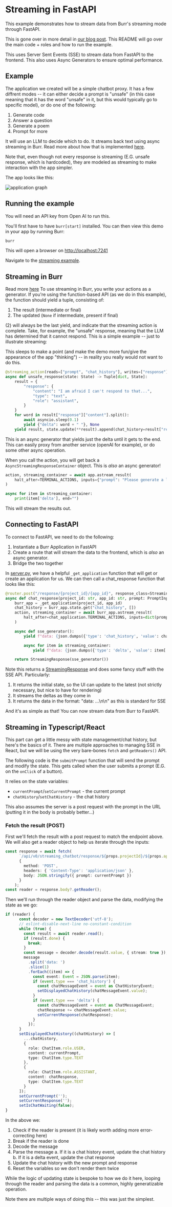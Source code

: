 # Streaming in FastAPI

This example demonstrates how to stream data from Burr's streaming mode through FastAPI.

This is gone over in more detail in [our blog post](https://blog.dagworks.io/p/streaming-chatbot-with-burr-fastapi). This README will go over the main code + roles and how to run the example.

This uses Server Sent Events (SSE) to stream data from FastAPI to the frontend. This also uses Async Generators to ensure optimal performance.

## Example

The application we created will be a simple chatbot proxy. It has a few diffrent modes -- it can either decide a prompt is "unsafe" (in this case meaning that it has the word "unsafe" in it, but this would typically go to specific model),
or do one of the following:

1. Generate code
2. Answer a question
3. Generate a poem
4. Prompt for more

It will use an LLM to decide which to do. It streams back text using async streaming in Burr. Read more about how that is implemented [here](https://burr.dagworks.io/concepts/streaming-actions/).

Note that, even though not every response is streaming (E.G. unsafe response, which is hardcoded), they are modeled as streaming to make interaction with the app simpler.

The app looks like this:

![application graph](statemachine.png)

## Running the example

You will need an API key from Open AI to run this.

You'll first have to have `burr[start]` installed. You can then view this demo in your app by running Burr:

```bash
burr
```

This will open a browser on [http://localhost:7241](http://localhost:7241)

Navigate to the [streaming example](http://localhost:7241/demos/streaming-chatbot).

## Streaming in Burr

Read more [here](https://burr.dagworks.io/concepts/streaming-actions/)
To use streaming in Burr, you write your actions as a generator. If you're using the function-based API (as we do in this example),
the function should yield a tuple, consisting of:
1. The result (intermediate or final)
2. The updated (`None` if intermediate, present if final)

(2) will always be the last yield, and indicate that the streaming action is complete. Take, for example, the
"unsafe" response, meaning that the LLM has determined that it cannot respond. This is a simple example -- just to illustrate streaming:

This sleeps to make a point (and make the demo more fun/give the appearance of the app "thinking") -- in reality you really would not want to do this.

```python
@streaming_action(reads=["prompt", "chat_history"], writes=["response"])
async def unsafe_response(state: State) -> Tuple[dict, State]:
    result = {
        "response": {
            "content": "I am afraid I can't respond to that...",
            "type": "text",
            "role": "assistant",
        }
    }
    for word in result["response"]["content"].split():
        await asyncio.sleep(0.1)
        yield {"delta": word + " "}, None
    yield result, state.update(**result).append(chat_history=result["response"])
```

This is an async generator that yields just the delta until it gets to the end. This can easily proxy from another service (openAI for example),
or do some other async operation.

When you call the action, you will get back a `AsyncStreamingResponseContainer` object. This is *also* an async generator!

```python
action, streaming_container = await app.astream_result(
    halt_after=TERMINAL_ACTIONS, inputs={"prompt": "Please generate a limerick about Alexander Hamilton and Aaron Burr"}
)

async for item in streaming_container:
    print(item['delta'], end="")
```

This will stream the results out.

## Connecting to FastAPI

To connect to FastAPI, we need to do the following:

1. Instantiate a Burr Application in FastAPI
2. Create a route that will stream the data to the frontend, which is *also* an async generator.
3. Bridge the two together

In [server.py](server.py), we have a helpful `_get_application` function that will get or create an application for us.
We can then call a chat_response function that looks like this:

```python
@router.post("/response/{project_id}/{app_id}", response_class=StreamingResponse)
async def chat_response(project_id: str, app_id: str, prompt: PromptInput) -> StreamingResponse:
    burr_app = _get_application(project_id, app_id)
    chat_history = burr_app.state.get("chat_history", [])
    action, streaming_container = await burr_app.astream_result(
        halt_after=chat_application.TERMINAL_ACTIONS, inputs=dict(prompt=prompt.prompt)
    )

    async def sse_generator():
        yield f"data: {json.dumps({'type': 'chat_history', 'value': chat_history})}\n\n"

        async for item in streaming_container:
            yield f"data: {json.dumps({'type': 'delta', 'value': item['delta']})} \n\n"

    return StreamingResponse(sse_generator())
```

Note this returns a [StreamingResponse](https://fastapi.tiangolo.com/advanced/custom-response/#streamingresponse)
and does some fancy stuff with the SSE API. Particularly:
1. It returns the initial state, so the UI can update to the latest (not strictly necessary, but nice to have for rendering)
2. It streams the deltas as they come in
3. It returns the data in the format: "data: ...\n\n" as this is standard for SSE

And it's as simple as that! You can now stream data from Burr to FastAPI.

## Streaming in Typescript/React

This part can get a little messy with state management/chat history, but here's the basics of it. There are multiple approaches
to managing SSE in React, but we will be using the very bare-bones `fetch` and `getReaders()` API.

The following code is the `submitPrompt` function that will send the prompt and modify the state. This gets called when the
user submits a prompt (E.G. on the `onClick` of a button).

It relies on the state variables:

- `currentPrompt`/`setCurrentPrompt` - the current prompt
- `chatHistory`/`setChatHistory` - the chat history

This also assumes the server is a post request with the prompt in the URL (putting it in the body is probably better...)

### Fetch the result (POST)

First we'll fetch the result with a post request to match the endpoint above. We will also get a reader object
to help us iterate through the inputs:

```typescript
const response = await fetch(
      `/api/v0/streaming_chatbot/response/${props.projectId}/${props.appId}`,
      {
        method: 'POST',
        headers: { 'Content-Type': 'application/json' },
        body: JSON.stringify({ prompt: currentPrompt })
      }
    );
const reader = response.body?.getReader();
```

Then we'll run through the reader object and parse the data, modifying the state as we go:

```typescript
if (reader) {
      const decoder = new TextDecoder('utf-8');
      // eslint-disable-next-line no-constant-condition
      while (true) {
        const result = await reader.read();
        if (result.done) {
          break;
        }
        const message = decoder.decode(result.value, { stream: true });
        message
          .split('data: ')
          .slice(1)
          .forEach((item) => {
            const event: Event = JSON.parse(item);
            if (event.type === 'chat_history') {
              const chatMessageEvent = event as ChatHistoryEvent;
              setDisplayedChatHistory(chatMessageEvent.value);
            }
            if (event.type === 'delta') {
              const chatMessageEvent = event as ChatMessageEvent;
              chatResponse += chatMessageEvent.value;
              setCurrentResponse(chatResponse);
            }
          });
      }
      setDisplayedChatHistory((chatHistory) => [
        ...chatHistory,
        {
          role: ChatItem.role.USER,
          content: currentPrompt,
          type: ChatItem.type.TEXT
        },
        {
          role: ChatItem.role.ASSISTANT,
          content: chatResponse,
          type: ChatItem.type.TEXT
        }
      ]);
      setCurrentPrompt('');
      setCurrentResponse('');
      setIsChatWaiting(false);
}
```
In the above we:
1. Check if the reader is present (it is likely worth adding more error-correcting here)
2. Break if the reader is done
3. Decode the message
4. Parse the message
    a. If it is a chat history event, update the chat history
    b. If it is a delta event, update the chat response
5. Update the chat history with the new prompt and response
6. Reset the variables so we don't render them twice

While the logic of updating state is bespoke to how we do it here, looping through the reader and parsing the data
is a common, highly generatizable operation.

Note there are multiple ways of doing this -- this was just the simplest.
